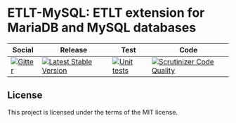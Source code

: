 # ETLT-MySQL: ETLT extension for MariaDB and MySQL databases

<table>
    <thead>
        <tr>
            <th>Social</th>
            <th>Release</th>
            <th>Test</th>
            <th>Code</th>
        </tr>
    </thead>
    <tbody>
        <tr>
            <td>
                <a href="https://gitter.im/SetBased/py-etlt-mysql?utm_source=badge&utm_medium=badge&utm_campaign=pr-badge&utm_content=badge">
                    <img src="https://badges.gitter.im/SetBased/py-etlt-mysql.svg" alt="Gitter"/>
                </a>
            </td>
            <td>
                <a href="https://badge.fury.io/py/ETLT-MySQL">
                    <img src="https://badge.fury.io/py/ETLT-MySQL.svg" alt="Latest Stable Version"/>
                </a>
            </td>
            <td>
                <a href="https://github.com/PyETLT/etlt-mysql/actions/workflows/unit.yml">
                    <img src="https://github.com/PyETLT/etlt-mysql/actions/workflows/unit.yml/badge.svg" alt="Unit tests"/>
                </a>
            </td>
            <td>
                <a href="https://scrutinizer-ci.com/g/PyETLT/etlt-mysql/?branch=master">
                    <img src="https://scrutinizer-ci.com/g/PyETLT/etlt-mysql/badges/quality-score.png?b=master" alt="Scrutinizer Code Quality"/>
                </a>
            </td>
        </tr>
    </tbody>
</table>

## License

This project is licensed under the terms of the MIT license.
